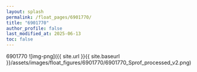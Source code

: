 ```yaml
---
layout: splash
permalink: /float_pages/6901770/
title: "6901770"
author_profile: false
last_modified_at: 2025-06-13
toc: false
---
```

 
6901770
![img-png]({{ site.url }}{{ site.baseurl }}/assets/images/float_figures/6901770/6901770_Sprof_processed_v2.png)